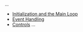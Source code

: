 ...
* [Initialization and the Main Loop](init-main.md)
* [Event Handling](events.md)
* [Controls](controls.md)
...
